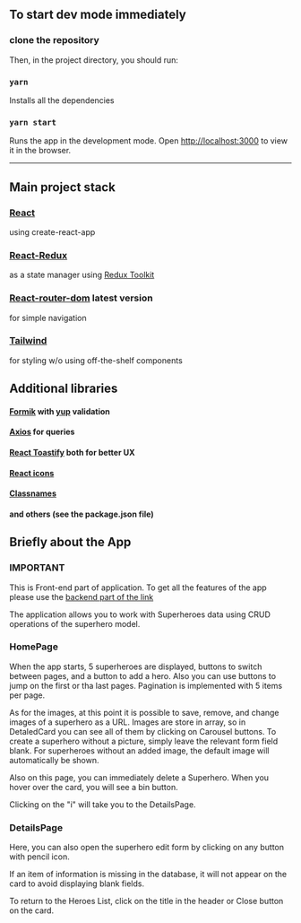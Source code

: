 ## To start dev mode immediately

### clone the repository

Then, in the project directory, you should run:

### `yarn`

Installs all the dependencies

### `yarn start`

Runs the app in the development mode. Open [http://localhost:3000](http://localhost:3000) to view it
in the browser.

---

## Main project stack

### [React](https://react.dev/)

using create-react-app

### [React-Redux](https://react-redux.js.org/)

as a state manager using [Redux Toolkit](https://redux-toolkit.js.org/)

### [React-router-dom](https://reactrouter.com/en/main) latest version

for simple navigation

### [Tailwind](https://tailwindcss.com/)

for styling w/o using off-the-shelf components

## Additional libraries

#### [Formik](https://formik.org/) with [yup](https://www.npmjs.com/package/yup) validation

#### [Axios](https://axios-http.com/docs/intro) for queries

#### [React Toastify](https://www.npmjs.com/package/react-toastify) both for better UX

#### [React icons](https://www.npmjs.com/package/react-icons)

#### [Classnames](https://www.npmjs.com/package/classnames)

#### and others (see the package.json file)

## Briefly about the App

### IMPORTANT

This is Front-end part of application. To get all the features of the app please use the
[backend part of the link](https://github.com/YarPetru/superheroes-back)

The application allows you to work with Superheroes data using CRUD operations of the superhero
model.

### HomePage

When the app starts, 5 superheroes are displayed, buttons to switch between pages, and a button to
add a hero. Also you can use buttons to jump on the first or tha last pages. Pagination is
implemented with 5 items per page.

As for the images, at this point it is possible to save, remove, and change images of a superhero as
a URL. Images are store in array, so in DetaledCard you can see all of them by clicking on Carousel
buttons. To create a superhero without a picture, simply leave the relevant form field blank. For
superheroes without an added image, the default image will automatically be shown.

Also on this page, you can immediately delete a Superhero. When you hover over the card, you will
see a bin button.

Clicking on the "i" will take you to the DetailsPage.

### DetailsPage

Here, you can also open the superhero edit form by clicking on any button with pencil icon.

If an item of information is missing in the database, it will not appear on the card to avoid
displaying blank fields.

To return to the Heroes List, click on the title in the header or Close button on the card.
